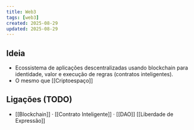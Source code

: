 ```yaml
---
title: Web3
tags: [web3]
created: 2025-08-29
updated: 2025-08-29
---
```


## Ideia
- Ecossistema de aplicações descentralizadas usando blockchain para identidade, valor e execução de regras (contratos inteligentes).
- O mesmo que [[Criptoespaço]]

## Ligações (TODO)
- [[Blockchain]] · [[Contrato Inteligente]] · [[DAO]] [[Liberdade de Expressão]]
